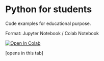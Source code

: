 # Python for students
Code examples for educational purpose.

Format: Jupyter Notebook / Colab Notebook


[![Open In Colab](https://colab.research.google.com/assets/colab-badge.svg)](https://colab.research.google.com/github/bisentralen/python-for-students)

[opens in this tab]
